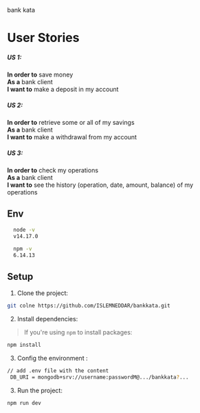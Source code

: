 bank kata

# User Stories
##### US 1:
**In order to** save money  
**As a** bank client  
**I want to** make a deposit in my account

##### US 2:
**In order to** retrieve some or all of my savings  
**As a** bank client  
**I want to** make a withdrawal from my account

##### US 3:
**In order to** check my operations  
**As a** bank client  
**I want to** see the history (operation, date, amount, balance)  of my operations

## Env
```bash
  node -v
  v14.17.0
```

```bash
  npm -v
  6.14.13
```
## Setup
1. Clone the project:

  ```bash
  git colne https://github.com/ISLEMNEDDAR/bankkata.git
  ```

2. Install dependencies:
> If you're using `npm` to install packages:

  ```bash
  npm install
  ```

3. Config the environment :

  ```bash
  // add .env file with the content
   DB_URI = mongodb+srv://username:passwordM@.../bankkata?...
  ```

3. Run the project:

  ```bash
  npm run dev
  ```
